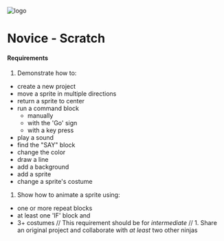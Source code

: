 ![logo](https://bitbucket-assetroot.s3.amazonaws.com/c/photos/2012/Nov/12/scratch-logo-792943973-10_avatar.png)
# Novice - Scratch
#### Requirements
1. Demonstrate how to:
  * create a new project
  * move a sprite in multiple directions
  * return a sprite to center
  * run a command block
    * manually
    * with the 'Go' sign
    * with a key press
  * play a sound
  * find the "SAY" block
  * change the color
  * draw a line
  * add a background
  * add a sprite
  * change a sprite's costume
1. Show how to animate a sprite using:
  * one or more repeat blocks
  * at least one 'IF' block and
  * 3+ costumes
// This requirement should be for *intermediate*
// 1. Share an original project and collaborate with _at least_ two other ninjas
